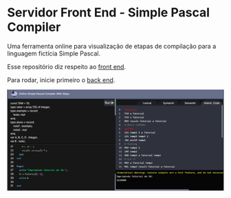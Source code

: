 # Servidor Front End - Simple Pascal Compiler

Uma ferramenta online para visualização de etapas de compilação para a linguagem fictícia Simple Pascal.

Esse repositório diz respeito ao <u>front end</u>.

Para rodar, inicie primeiro o [back end](https://github.com/guirque/SimplePascalCompiler).

![imagem de exemplo da interface da aplicação](public/exampleImg.png)